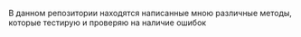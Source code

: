 В данном репозитории находятся написанные мною различные методы, которые тестирую и проверяю на наличие ошибок
